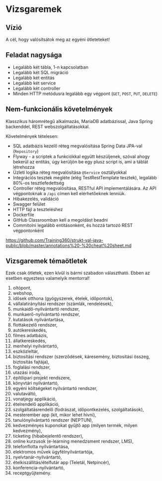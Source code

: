 # Vizsgaremek

## Vízió

A cél, hogy valósítsátok meg az egyéni ötleteteket!

## Feladat nagysága

* Legalább két tábla, 1-n kapcsolatban
* Legalább két SQL migráció
* Legalább két entitás
* Legalább két service
* Legalább két controller
* Minden HTTP metódusra legalább egy végpont (`GET`, `POST`, `PUT`, `DELETE`)

## Nem-funkcionális követelmények

Klasszikus háromrétegű alkalmazás, MariaDB adatbázissal,
Java Spring backenddel, REST webszolgáltatásokkal.

Követelmények tételesen:

* SQL adatbázis kezelő réteg megvalósítása Spring Data JPA-val (`Repository`)
* Flyway - a scriptek a funkciókkal együtt készüljenek, szóval ahogy bekerül az entitás, úgy kerüljön be egy
  plusz script is, ami a táblát létrehozza
* Üzleti logika réteg megvalósítása `@Service` osztályokkal
* Integrációs tesztek megléte (elég TestRestTemplate tesztek), legalább 80%-os tesztlefedettség
* Controller réteg megvalósítása, RESTful API implementálására. Az API végpontoknak a `/api` címen kell elérhetőeknek lenniük.
* Hibakezelés, validáció
* Swagger felület
* HTTP fájl a teszteléshez
* Dockerfile
* GitHub Classroomban kell a megoldást beadni
* Commitolni legalább entitásonként, és hozzá tartozó REST végpontonként

https://github.com/Training360/strukt-val-java-public/blob/master/annotations%20-%20cheat%20sheet.md

## Vizsgaremek témaötletek

Ezek csak ötletek, ezen kívül is bármi szabadon választható. Ebben az esetben egyeztess valamelyik mentorral!

1. oltópont, 
2. webshop, 
3. idősek otthona (gyógyszerek, ételek, időpontok), 
4. vállalatirányítási rendszer (számlák, rendelések), 
5. munkaidő-nyilvántartó rendszer, 
6. munkaerő-nyilvántartó rendszer, 
7. kutatások nyilvántartása, 
8. flottakezelő rendszer, 
9. autókereskedés, 
10. filmes adatbázis, 
11. állatkereskedés, 
12. menhelyi nyilvántartó, 
13. eszközleltár, 
14. biztosítási rendszer (szerződések, káresemény, biztosítási összeg, biztosítás fajtája), 
15. foglalási rendszer, 
16. utazási iroda, 
17. építőipari projekt rendszere, 
18. könyvtári nyilvántartó, 
19. egyéni költségeket nyilvántartó rendszer, 
20. valutaváltó, 
21. vonatjegy applikáció, 
22. ételrendelő applikáció, 
23. szolgáltatásrendelő (fodrászat, időpontkezelés, szolgáltatások), 
24. mesterember app (kit, mikor lehet hívni),
25. tanulónyilvántartó rendszer (NEPTUN),
26. kedvezményes kuponokat gyűjtő app (milyen termék, milyen kedvezmény),
27. ticketing (hibabejelentő rendszer),
28. online kurzusok (e-learning menedzsment rendszer, LMS),
29. telefonflotta nyilvántartása,
30. elektromos művek ügyfélnyilvántartója,
31. nyelvtanár-nyilvántartó,
32. ételkiszállítás/ételfutár app (Teletál, Netpincér),
33. konferencia-nyilvántartó,
34. receptgyűjtemény.

